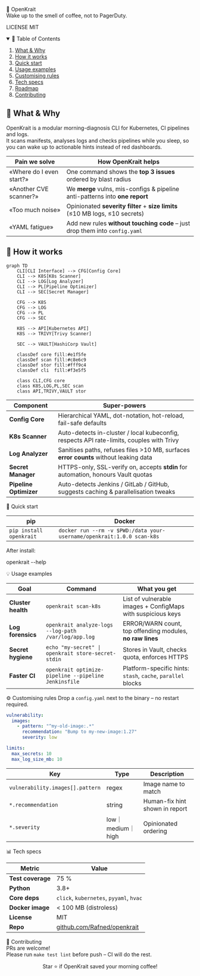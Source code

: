 🧊 OpenKrait  
Wake up to the smell of coffee, not to PagerDuty.

LICENSE MIT

<details open>
<summary>📑 Table of Contents</summary>

1. [What & Why](#what--why)  
2. [How it works](#how-it-works)  
3. [Quick start](#quick-start)  
4. [Usage examples](#usage-examples)  
5. [Customising rules](#customising-rules)  
6. [Tech specs](#tech-specs)  
7. [Roadmap](#roadmap)  
8. [Contributing](#contributing)

</details>

<a name="what--why"></a>
## 🎯 What & Why

OpenKrait is a modular morning-diagnosis CLI for Kubernetes, CI pipelines and logs.  
It scans manifests, analyses logs and checks pipelines while you sleep, so you can wake up to actionable hints instead of red dashboards.

| Pain we solve                | How OpenKrait helps                                                                 |
| ---------------------------- | ----------------------------------------------------------------------------------- |
| «Where do I even start?»     | One command shows the **top 3 issues** ordered by blast radius                      |
| «Another CVE scanner?»       | We **merge** vulns, mis-configs & pipeline anti-patterns into **one report**        |
| «Too much noise»             | Opinionated **severity filter** + **size limits** (≤10 MB logs, ≤10 secrets)        |
| «YAML fatigue»               | Add new rules **without touching code** – just drop them into `config.yaml`         |

<a name="how-it-works"></a>
## 🧠 How it works

```mermaid
graph TD
    CLI[CLI Interface] --> CFG[Config Core]
    CLI --> K8S[K8s Scanner]
    CLI --> LOG[Log Analyzer]
    CLI --> PL[Pipeline Optimizer]
    CLI --> SEC[Secret Manager]

    CFG --> K8S
    CFG --> LOG
    CFG --> PL
    CFG --> SEC

    K8S --> API[Kubernetes API]
    K8S --> TRIVY[Trivy Scanner]

    SEC --> VAULT[HashiCorp Vault]

    classDef core fill:#e1f5fe
    classDef scan fill:#c8e6c9
    classDef stor fill:#fff9c4
    classDef cli  fill:#f3e5f5

    class CLI,CFG core
    class K8S,LOG,PL,SEC scan
    class API,TRIVY,VAULT stor
```    


| Component              | Super-powers                                                                             |
| ---------------------- | ---------------------------------------------------------------------------------------- |
| **Config Core**        | Hierarchical YAML, dot-notation, hot-reload, fail-safe defaults                          |
| **K8s Scanner**        | Auto-detects in-cluster / local kubeconfig, respects API rate-limits, couples with Trivy |
| **Log Analyzer**       | Sanitises paths, refuses files >10 MB, surfaces **error counts** without leaking data    |
| **Secret Manager**     | HTTPS-only, SSL-verify on, accepts **stdin** for automation, honours Vault quotas        |
| **Pipeline Optimizer** | Auto-detects Jenkins / GitLab / GitHub, suggests caching & parallelisation tweaks        |

<a name="quick-start"> </a>
🚀 Quick start
  
| pip                     | Docker                                                                 |
| ----------------------- | ---------------------------------------------------------------------- |
| `pip install openkrait` | `docker run --rm -v $PWD:/data your-username/openkrait:1.0.0 scan-k8s` |

After install:

openkrait --help

<a name="usage-examples"> </a>
💡 Usage examples
  
| Goal               | Command                                              | What you get                                                 |
| ------------------ | ---------------------------------------------------- | ------------------------------------------------------------ |
| **Cluster health** | `openkrait scan-k8s`                                 | List of vulnerable images + ConfigMaps with suspicious keys  |
| **Log forensics**  | `openkrait analyze-logs --log-path /var/log/app.log` | ERROR/WARN count, top offending modules, **no raw lines**    |
| **Secret hygiene** | `echo "my-secret" \| openkrait store-secret-stdin`   | Stores in Vault, checks quota, enforces HTTPS                |
| **Faster CI**      | `openkrait optimize-pipeline --pipeline Jenkinsfile` | Platform-specific hints: `stash`, `cache`, `parallel` blocks |

<a name="customising-rules"> </a>
⚙️ Customising rules
Drop a `config.yaml` next to the binary – no restart required.

```yaml
vulnerability:
  images:
    - pattern: "^my-old-image:.*"
      recommendation: "Bump to my-new-image:1.27"
      severity: low

limits:
  max_secrets: 10
  max_log_size_mb: 10
```

| Key                              | Type            | Description                    |
| -------------------------------- | --------------- | ------------------------------ |
| `vulnerability.images[].pattern` | regex           | Image name to match            |
| `*.recommendation`               | string          | Human-fix hint shown in report |
| `*.severity`                     | low｜medium｜high | Opinionated ordering         |


<a name="tech-specs"> </a>
📊 Tech specs
  
| Metric            | Value                                                        |
| ----------------- | ------------------------------------------------------------ |
| **Test coverage** | 75 %                                                         |
| **Python**        | 3.8+                                                         |
| **Core deps**     | `click`, `kubernetes`, `pyyaml`, `hvac`                      |
| **Docker image**  | < 100 MB (distroless)                                        |
| **License**       | MIT                                                          |
| **Repo**          | [github.com/Rafned/openkrait](https://github.com/you/openkrait) |

  
<a name="contributing"> </a>
🤝 Contributing  
PRs are welcome!  
Please run `make test lint` before push – CI will do the rest.

<div align="center">

Star ⭐ if OpenKrait saved your morning coffee!

</div>

